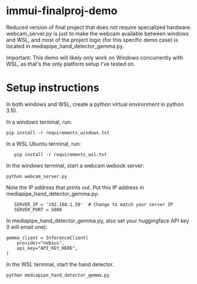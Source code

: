 # immui-finalproj-demo
Reduced version of final project that does not require specialized hardware. 
webcam_server.py is just to make the webcam available between windows and WSL, and most of the project logic (for this specific demo case) is located in mediapipe_hand_detector_gemma.py.

Important: This demo will likely only work on Windows concurrently with WSL, as that's the only platform setup I've tested on.


# Setup instructions
In both windows and WSL, create a python virtual environment in python 3.10.

In a windows terminal, run:
 ```
 pip install -r requirements_windows.txt
 ```

In a WSL Ubuntu terminal, run:
```
   pip install -r requirements_wsl.txt
```

In the windows terminal, start a webcam webook server:
 ```
 python webcam_server.py
 ```

Note the IP address that prints out. Put this IP address in mediapipe_hand_detector_gemma.py:
```pyhon
   SERVER_IP = '192.168.1.59'  # Change to match your server IP
   SERVER_PORT = 5000
```

In mediapipe_hand_detector_gemma.py, also set your huggingface API key (I will email one):
```
gemma_client = InferenceClient(
    provider="nebius",
    api_key="API_KEY_HERE",
)
```

In the WSL terminal, start the hand detector.

 ```
 python mediapipe_hand_detector_gemma.py
 ```
